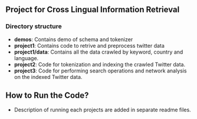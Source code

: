 ## Project for Cross Lingual Information Retrieval
### Directory structure
* **demos**: Contains demo of schema and tokenizer
* **project1**: Contains code to retrive and preprocess twitter data
* **project1/data**: Contains all the data crawled by keyword, country and language.
* **project2**: Code for tokenization and indexing the crawled Twitter data.
* **project3**: Code for performing search operations and network analysis on the indexed Twitter data.


## How to Run the Code? ##

* Description of running each projects are added in separate readme files. 

